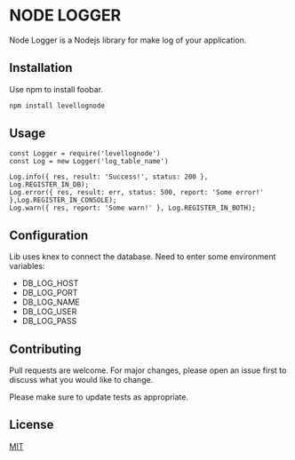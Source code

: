 # NODE LOGGER

Node Logger is a Nodejs library for make log of your application.

## Installation

Use npm to install foobar.

```bash
npm install levellognode
```

## Usage

```node
const Logger = require('levellognode')
const Log = new Logger('log_table_name')

Log.info({ res, result: 'Success!', status: 200 }, Log.REGISTER_IN_DB);
Log.error({ res, result: err, status: 500, report: 'Some error!' },Log.REGISTER_IN_CONSOLE);
Log.warn({ res, report: 'Some warn!' }, Log.REGISTER_IN_BOTH);
```


## Configuration

Lib uses knex to connect the database.
Need to enter some environment variables:
- DB_LOG_HOST
- DB_LOG_PORT
- DB_LOG_NAME
- DB_LOG_USER
- DB_LOG_PASS

## Contributing
Pull requests are welcome. For major changes, please open an issue first to discuss what you would like to change.

Please make sure to update tests as appropriate.

## License
[MIT](https://choosealicense.com/licenses/mit/)